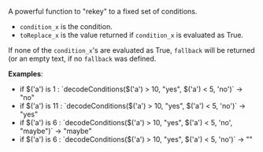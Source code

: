A powerful function to "rekey" to a fixed set of conditions.

- `condition_x` is the condition.
- `toReplace_x` is the value returned if `condition_x` is evaluated as True.

If none of the `condition_x`'s are evaluated as True, `fallback` will be returned (or an empty text,
if no `fallback` was defined.

**Examples**:

- if $('a') is 1 : `decodeConditions($('a') > 10, "yes", $('a') < 5, 'no')` &#8594; "no"
- if $('a') is 11 : `decodeConditions($('a') > 10, "yes", $('a') < 5, 'no')` &#8594; "yes"
- if $('a') is 6 : `decodeConditions($('a') > 10, "yes", $('a') < 5, 'no', "maybe")` &#8594; "maybe"
- if $('a') is 6 : `decodeConditions($('a') > 10, "yes", $('a') < 5, 'no')` &#8594; ""
